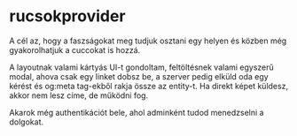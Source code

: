 # rucsokprovider

A cél az, hogy a faszságokat meg tudjuk osztani egy helyen és közben még gyakorolhatjuk a cuccokat is hozzá.

A layoutnak valami kártyás UI-t gondoltam, feltöltésnek valami egyszerű modal, ahova csak egy linket dobsz be, a szerver pedig elküld oda egy kérést és og:meta tag-ekből rakja össze az entity-t. Ha direkt képet küldesz, akkor nem lesz címe, de működni fog.

Akarok még authentikációt bele, ahol adminként tudod menedzselni a dolgokat.
